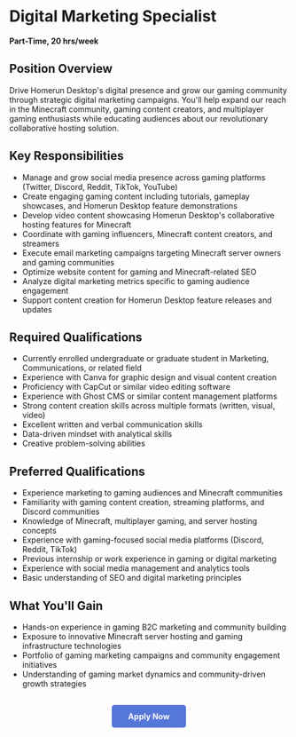 # Digital Marketing Specialist

**Part-Time, 20 hrs/week**

## Position Overview

Drive Homerun Desktop's digital presence and grow our gaming community through strategic digital marketing campaigns. You'll help expand our reach in the Minecraft community, gaming content creators, and multiplayer gaming enthusiasts while educating audiences about our revolutionary collaborative hosting solution.

## Key Responsibilities

* Manage and grow social media presence across gaming platforms (Twitter, Discord, Reddit, TikTok, YouTube)
* Create engaging gaming content including tutorials, gameplay showcases, and Homerun Desktop feature demonstrations
* Develop video content showcasing Homerun Desktop's collaborative hosting features for Minecraft
* Coordinate with gaming influencers, Minecraft content creators, and streamers
* Execute email marketing campaigns targeting Minecraft server owners and gaming communities
* Optimize website content for gaming and Minecraft-related SEO
* Analyze digital marketing metrics specific to gaming audience engagement
* Support content creation for Homerun Desktop feature releases and updates

## Required Qualifications

* Currently enrolled undergraduate or graduate student in Marketing, Communications, or related field
* Experience with Canva for graphic design and visual content creation
* Proficiency with CapCut or similar video editing software
* Experience with Ghost CMS or similar content management platforms
* Strong content creation skills across multiple formats (written, visual, video)
* Excellent written and verbal communication skills
* Data-driven mindset with analytical skills
* Creative problem-solving abilities

## Preferred Qualifications

* Experience marketing to gaming audiences and Minecraft communities
* Familiarity with gaming content creation, streaming platforms, and Discord communities
* Knowledge of Minecraft, multiplayer gaming, and server hosting concepts
* Experience with gaming-focused social media platforms (Discord, Reddit, TikTok)
* Previous internship or work experience in gaming or digital marketing
* Experience with social media management and analytics tools
* Basic understanding of SEO and digital marketing principles

## What You'll Gain

* Hands-on experience in gaming B2C marketing and community building
* Exposure to innovative Minecraft server hosting and gaming infrastructure technologies
* Portfolio of gaming marketing campaigns and community engagement initiatives
* Understanding of gaming market dynamics and community-driven growth strategies

<div style="text-align: center; margin: 30px 0;">
  <a href="https://forms.gle/fiJp3QP9wsrNZY8x9" target="_blank" style="background-color: #5677da; color: white; padding: 12px 30px; border-radius: 5px; text-decoration: none; font-weight: bold; display: inline-block;">
    Apply Now
  </a>
</div> 
